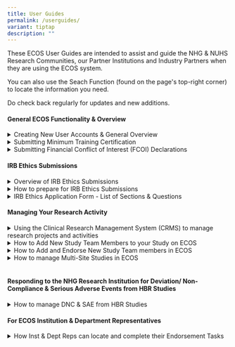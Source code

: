 ```yaml
---
title: User Guides
permalink: /userguides/
variant: tiptap
description: ""
---
```

<p>These ECOS User Guides are intended to assist and guide the NHG &amp;
NUHS Research Communities, our Partner Institutions and Industry Partners
when they are using the ECOS system.</p>
<p>You can also use the Seach Function (found on the page's top-right corner)
to locate the information you need.</p>
<p>Do check back regularly for updates and new additions.</p>
<p></p>
<h4><strong>General ECOS Functionality &amp; Overview</strong></h4>
<div data-type="detailGroup" class="isomer-accordion isomer-accordion-white">
<details class="isomer-details">
<summary>Creating New User Accounts &amp; General Overview</summary>
<div data-type="detailsContent" class="isomer-details-content">
<p>This guidebook shows how new Public Healthcare Institutions (PHI) Users
can login and create their ECOS User Accounts. It also provides information
on the NHG Minimum Training requirements and orientates Users to the ECOS
interface and layout. (Last updated: 7 May 2024)</p>
<p><a href="/files/User Guides/General ECOS Functionality/ECOS_Creating_New_User_Accounts___General_Overview_7_May_2024.pdf" rel="noopener noreferrer nofollow" target="_blank">Downlo</a>
<a href="/files/User Guides/General ECOS Functionality/ECOS_Creating_New_User_Accounts___General_Overview_7_May_2024.pdf" rel="noopener nofollow" target="_blank">file</a><a href="/files/User Guides/General ECOS Functionality/ECOS_Creating_New_User_Accounts___General_Overview_7_May_2024.pdf" rel="noopener noreferrer nofollow" target="_blank">ad here</a>
</p>
<p></p>
</div>
</details>
<details class="isomer-details">
<summary>Submitting Minimum Training Certification</summary>
<div data-type="detailsContent" class="isomer-details-content">
<p>This guidebook will show ECOS Users how to access the Minimum Training
Module to upload their training certificates into their User Profile. (Last
updated: 7 May 2024)</p>
<p><a href="/files/User Guides/General ECOS Functionality/ECOS_Submitting_Min_Training_Certs_7_May_2024.pdf" rel="noopener noreferrer nofollow" target="_blank">Download here</a>
</p>
<p></p>
</div>
</details>
<details class="isomer-details">
<summary>Submitting Financial Conflict of Interest (FCOI) Declarations</summary>
<div data-type="detailsContent" class="isomer-details-content">
<p>This guidebook introduces the Financial Conflict of Interest (FCOI) Module
and shows how Users can submit their FCOI Declarations as well as responding
to queries from the FCOI Secretariat. (Last updated: 7 May 2024)</p>
<p><a href="/files/User Guides/General ECOS Functionality/ECOS_Submitting_FCOI_Declarations_7_May_2024.pdf" rel="noopener noreferrer nofollow" target="_blank">Download here</a>
</p>
<p></p>
</div>
</details>
</div>
<p></p>
<h4><strong>IRB Ethics Submissions</strong></h4>
<div data-type="detailGroup" class="isomer-accordion isomer-accordion-white">
<details class="isomer-details">
<summary>Overview of IRB Ethics Submissions</summary>
<div data-type="detailsContent" class="isomer-details-content">
<p>This Guidebook provides an overview and user-orientation to the Institutional
Review Board (IRB) Module. It explains the IRB submission process for new
Study Submissions and for the various reporting Forms for approved active
studies. (Last updated 9 May 2024)</p>
<p><a href="/files/User Guides/IRB Ethics Submissions/ECOS_Overview_of_IRB_Ethics_Submissions_9_May_2024.pdf" rel="noopener noreferrer nofollow" target="_blank">Download here</a>
</p>
<p></p>
</div>
</details>
<details class="isomer-details">
<summary>How to prepare for IRB Ethics Submissions</summary>
<div data-type="detailsContent" class="isomer-details-content">
<p>This quick guide explains how to successfully prepare for an IRB submission,
in particular, by looking at the User Profiles, Minimum Training and FCOI
Declaration requirements. (Last updated: 13 August 2024)</p>
<p><a href="/files/User Guides/IRB Ethics Submissions/ECOS_How_to_Prepare_for_IRB_Submissions_13_Aug_2024.pdf" rel="noopener noreferrer nofollow" target="_blank">Download here</a>
</p>
<p></p>
</div>
</details>
<details class="isomer-details">
<summary>IRB Ethics Application Form - List of Sections &amp; Questions</summary>
<div data-type="detailsContent" class="isomer-details-content">
<p>This guidebook provides a complete listing of all the Sections and Questions
in the IRB Application Form for reference so that researchers can draft
their IRB Application Form. (Last updated: 1 March 2024)</p>
<p><a href="/files/User Guides/IRB Ethics Submissions/ECOS_Questions_in_the_IRB_Application_Form_1_March_2024.pdf" rel="noopener noreferrer nofollow" target="_blank">Download here</a>
</p>
<p></p>
</div>
</details>
</div>
<p></p>
<h4><strong>Managing Your Research Activity</strong></h4>
<div data-type="detailGroup" class="isomer-accordion isomer-accordion-white">
<details class="isomer-details">
<summary>Using the Clinical Research Management System (CRMS) to manage research
projects and activities</summary>
<div data-type="detailsContent" class="isomer-details-content">
<p>This guidebook introduces the new ECOS Clinical Research Management System
(CRMS) module which is a useful clinical research management tool at the
Site, Study and Institutional level.</p>
<p>Researchers can use the CRMS module to record, track and manage their
respective clinical research projects and activities, including managing
the User Authorization List which controls user access to CRMS, IRB and
other modules for Study Team Roles (ie: Study Administrators, Collaborators,
Study Sponsor, etc). (Last updated: 21 May 2024)</p>
<p><a href="/files/User Guides/Managing Research Activity/ECOS_Overview_of_CRMS_Module_21_May_2024.pdf" rel="noopener noreferrer nofollow" target="_blank">Download here</a>
</p>
<p></p>
</div>
</details>
<details class="isomer-details">
<summary>How to Add New Study Team Members to your Study on ECOS</summary>
<div data-type="detailsContent" class="isomer-details-content">
<p>This quick guide explains how a Principal Investigator (PI) can add and
endorse/approve new Study Team Members via the Study’s User Authorization
List (UAL) in the ECOS Clinical Research Management System (CRMS) module
(Last updated: 7 June 2024)</p>
<p><a href="/files/User Guides/Managing Research Activity/ECOS_Adding_new_Study_Team_Members_7_Jun_2024.pdf" rel="noopener noreferrer nofollow" target="_blank">Download here</a>
</p>
<p></p>
</div>
</details>
<details class="isomer-details">
<summary>How to Add and Endorse New Study Team members in ECOS</summary>
<div data-type="detailsContent" class="isomer-details-content">
<p>This quick guide explains how the current Team Members can add new Team
Members via the Study’s User Authorization List (UAL) in the ECOS Clinical
Research Management System (CRMS) module. (Last updated 24 June 2024)</p>
<p><a href="/files/User Guides/Managing Research Activity/ECOS_How_to_Endorse_New_Study_Team_Members_24_Jun_2024.pdf" rel="noopener noreferrer nofollow" target="_blank">Download here</a>
</p>
<p></p>
</div>
</details>
<details class="isomer-details">
<summary>How to manage Multi-Site Studies in ECOS</summary>
<div data-type="detailsContent" class="isomer-details-content">
<p>This quick guide explains how researchers can set up and manage multiple
Study Sites in ECOS by using the ECOS Clinical Research Management System
(CRMS) module (Last updated: 22 July 2024)</p>
<p><a href="/files/User Guides/Managing Research Activity/ECOS_Managing_Multi_Site_Studies_22_July_2024.pdf" rel="noopener noreferrer nofollow" target="_blank">Download here</a>
</p>
<p></p>
</div>
</details>
</div>
<h4><br><strong>Responding to the NHG Research Institution for Deviation/ Non-Compliance &amp; Serious Adverse Events from HBR Studies</strong></h4>
<div data-type="detailGroup" class="isomer-accordion-group isomer-accordion isomer-accordion-white">
<details class="isomer-details">
<summary>How to manage DNC &amp; SAE from HBR Studies</summary>
<div data-type="detailsContent" class="isomer-details-content">
<p>This guidebook provides Users with a step-by-step guidance to help users
navigate the module. (Last updated 1 August 2024)</p>
<p><a href="/files/User Guides/Managing Non Compliance Events/ECOS_Submitting_Non_Compliance_Events_1_August_2024.pdf" rel="noopener noreferrer nofollow" target="_blank">Download here</a>
<a href="/files/User Guides/Deviation Non Compliance SAE/ECOS_Submitting_Non_Compliance_Events_1_August_2024.pdf" rel="noopener nofollow" target="_blank">file</a>
</p>
<p></p>
</div>
</details>
</div>
<p></p>
<h4><strong>For ECOS Institution &amp; Department Representatives</strong></h4>
<div data-type="detailGroup" class="isomer-accordion-group isomer-accordion isomer-accordion-white">
<details class="isomer-details">
<summary>How Inst &amp; Dept Reps can locate and complete their Endorsement Tasks</summary>
<div data-type="detailsContent" class="isomer-details-content">
<p>This guidebook is intended for ECOS Users who are appointed as Institution
or Department Representatives (IR &amp; DR). It provides information and
a step-by-step guide on the IR &amp; DR Ethics Submission Endorsement process.
(Last updated 7 May 2024)</p>
<p><a href="/files/User Guides/Dept and Inst Rep/ECOS_DR___IR_Endorsement_Process_Guide_7_May_2024.pdf" rel="noopener noreferrer nofollow" target="_blank">Download here</a>
</p>
</div>
</details>
</div>
<p></p>